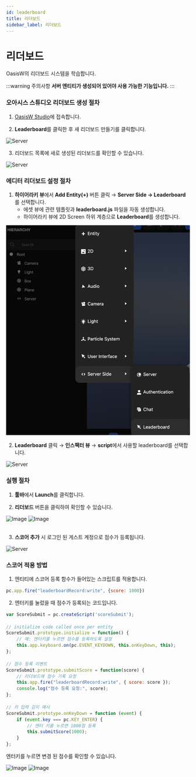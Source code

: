 ```yaml
---
id: leaderboard
title: 리더보드
sidebar_label: 리더보드
---
```


# 리더보드

OasisW의 리더보드 시스템을 학습합니다.

:::warning 주의사항
**서버 엔티티가 생성되어 있어야 사용 가능한 기능입니다.**
:::

### 오아시스 스튜디오 리더보드 생성 절차

1. [OasisW Studio](https://oasisserver.link/)에 접속합니다.

2. **Leaderboard**를 클릭한 후 새 리더보드 만들기를 클릭합니다.

![Server](/img/usage-guide/12_6.png)

3. 리더보드 목록에 새로 생성된 리더보드를 확인할 수 있습니다.

![Server](/img/usage-guide/12_7.png)

### 에디터 리더보드 설정 절차

1. **하이어라키 뷰**에서 **Add Entity(+)** 버튼 클릭 → **Server Side → Leaderboard**를 선택합니다.
    - 에셋 뷰에 관련 템플릿과 **leaderboard.js** 파일을 자동 생성합니다.
    - 하이어라키 뷰에 2D Screen 하위 계층으로 **Leaderboard**를 생성합니다.

![Server](/img/usage-guide/12_leaderboard.png)

2. **Leaderboard** 클릭 → **인스팩터 뷰** → **script**에서 사용할 leaderboard를 선택합니다.

![Server](/img/usage-guide/12_8.png)

### 실행 절차 

1. **툴바**에서 **Launch**를 클릭합니다.

2. **리더보드** 버튼을 클릭하여 확인할 수 있습니다.

<div style={{display: 'flex', gap: '10px'}}>
  <img src="/img/usage-guide/12_1.png" alt="Image" style={{maxWidth: '45%'}} />
  <img src="/img/usage-guide/12_2.png" alt="Image" style={{maxWidth: '45%'}} />
</div>
<br />

3. **스코어 추가** 시 로그인 된 게스트 계정으로 점수가 등록됩니다.

![Server](/img/usage-guide/12_3.png)

### 스코어 적용 방법

1. 엔티티에 스코어 등록 함수가 들어있는 스크립트를 적용합니다.

```javascript
pc.app.fire("leaderboardRecord:write", {score: 1000})
```

2. 엔터키를 눌렀을 때 점수가 등록되는 코드입니다.

```javascript
var ScoreSubmit = pc.createScript('scoreSubmit');

// initialize code called once per entity
ScoreSubmit.prototype.initialize = function() {
    // 예: 엔터키를 누르면 점수를 등록하도록 설정
    this.app.keyboard.on(pc.EVENT_KEYDOWN, this.onKeyDown, this);
};

// 점수 등록 이벤트
ScoreSubmit.prototype.submitScore = function(score) {
    // 리더보드에 점수 기록 요청
    this.app.fire("leaderboardRecord:write", { score: score });
    console.log("점수 등록 요청:", score);
};

// 키 입력 감지 예시
ScoreSubmit.prototype.onKeyDown = function (event) {
    if (event.key === pc.KEY_ENTER) {
        // 엔터 키를 누르면 1000점 등록
        this.submitScore(1000);
    }
};
```

엔터키를 누르면 변경 된 점수를 확인할 수 있습니다.

<div style={{display: 'flex', gap: '10px'}}>
  <img src="/img/usage-guide/12_4.png" alt="Image" style={{maxWidth: '45%'}} />
  <img src="/img/usage-guide/12_5.png" alt="Image" style={{maxWidth: '45%'}} />
</div>